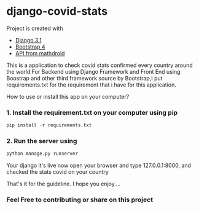 # django-covid-stats

Project is created with
* [Django 3.1](https://docs.djangoproject.com/en/3.1/)
* [Bootstrap 4](https://getbootstrap.com/)
* [API from mathdroid](https://github.com/mathdroid/covid-19-api)

This is a application to check covid stats confirmed every country around the world.For Backend using Django Framework and Front End using Boostrap and other third framework source by Bootstrap,I put requirements.txt for the requirement that i have for this application.

How to use or install this app on your computer?
### 1. Install the requirement.txt on your computer using pip

```python
pip install -r requirements.txt
```

### 2. Run the server using 
```python
python manage.py runserver
```

Your django it's live now open your browser and type 127.0.0.1:8000, and checked the stats covid on your country


That's it for the guideline. I hope you enjoy.... 

### Feel Free to contributing or share on this project
